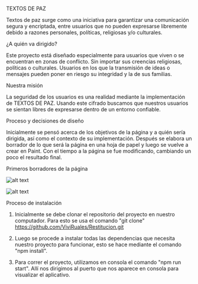 TEXTOS DE PAZ

Textos de paz surge como una iniciativa para garantizar una comunicación segura y encriptada, entre usuarios que no pueden expresarse libremente debido a razones personales, políticas, religiosas y/o culturales. 

¿A quién va dirigido?

Este proyecto está diseñado especialmente para usuarios que viven o se encuentran en zonas de conflicto. Sin importar sus creencias religiosas, políticas o culturales. Usuarios en los que la transmisión de ideas o mensajes pueden poner en riesgo su integridad y la de sus familias. 

Nuestra misión

La seguridad de los usuarios es una realidad mediante la implementación de TEXTOS DE PAZ. Usando este cifrado buscamos que nuestros usuarios se sientan libres de expresarse dentro de un entorno confiable. 

Proceso y decisiones de diseño

Inicialmente se pensó acerca de los objetivos de la página y a quién sería dirigida, así como el contexto de su implementación.  Después se elabora un borrador de lo que será la página en una hoja de papel y luego se vuelve a crear en Paint. Con el tiempo a la página se fue modificando, cambiando un poco el resultado final.

Primeros borradores de la página

![alt text](https://github.com/ViviRuales/Restitucion/blob/main/Page1.png)


![alt text](https://github.com/ViviRuales/Restitucion/blob/main/Page%202.png)

Proceso de instalación

1. Inicialmente se debe clonar el repositorio del proyecto en nuestro computador. Para esto se usa el comando "git clone" https://github.com/ViviRuales/Restitucion.git

2. Luego se procede a instalar todas las dependencias que necesita nuestro proyecto para funcionar, esto se hace mediante el comando "npm install".

3. Para correr el proyecto, utilizamos en consola el comando "npm run start". Allí nos dirigimos al puerto que nos aparece en consola para visualizar el aplicativo. 


